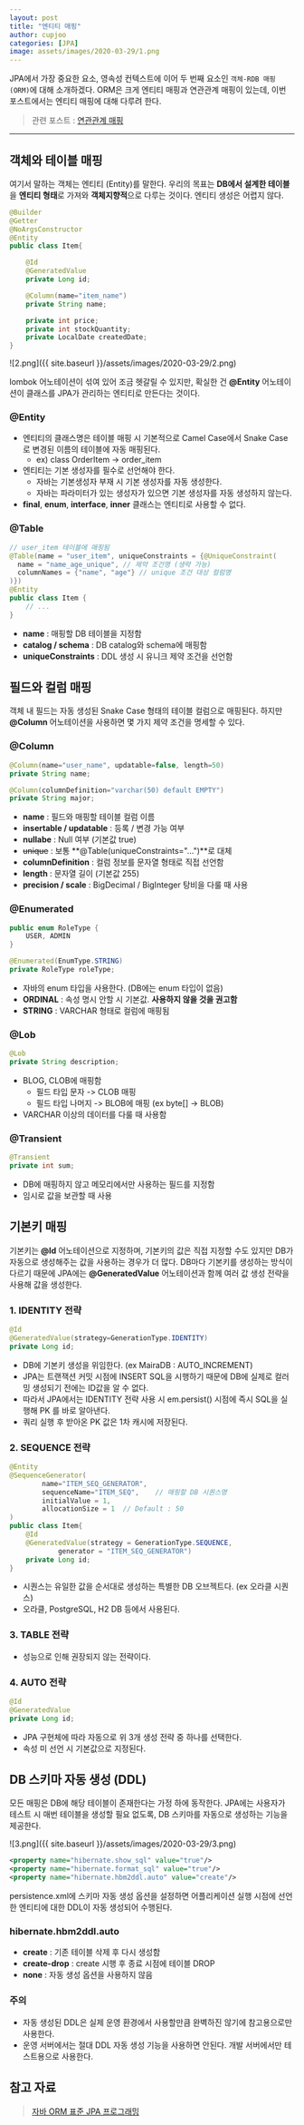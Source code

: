```yaml
---
layout: post
title: "엔티티 매핑"
author: cupjoo
categories: [JPA]
image: assets/images/2020-03-29/1.png
---
```


JPA에서 가장 중요한 요소, 영속성 컨텍스트에 이어 두 번째 요소인 `객체-RDB 매핑 (ORM)`에 대해 소개하겠다. ORM은 크게 엔티티 매핑과 연관관계 매핑이 있는데, 이번 포스트에서는 엔티티 매핑에 대해 다루려 한다.

> 관련 포스트 : [연관관계 매핑](https://cupjoo.github.io/연관관계-매핑)

---

## 객체와 테이블 매핑

여기서 말하는 객체는 엔티티 (Entity)를 말한다. 우리의 목표는 **DB에서 설계한 테이블**을 **엔티티 형태**로 가져와 **객체지향적**으로 다루는 것이다. 엔티티 생성은 어렵지 않다.

```java
@Builder
@Getter
@NoArgsConstructor
@Entity
public class Item{

    @Id
    @GeneratedValue
    private Long id;

    @Column(name="item_name")
    private String name;

    private int price;
    private int stockQuantity;
    private LocalDate createdDate;
}
```

![2.png]({{ site.baseurl }}/assets/images/2020-03-29/2.png)

lombok 어노테이션이 섞여 있어 조금 헷갈릴 수 있지만, 확실한 건 **@Entity** 어노테이션이 클래스를 JPA가 관리하는 엔티티로 만든다는 것이다.

### @Entity

- 엔티티의 클래스명은 테이블 매핑 시 기본적으로 Camel Case에서 Snake Case로 변경된 이름의 테이블에 자동 매핑된다.
  - ex) class OrderItem -> order_item
- 엔티티는 기본 생성자를 필수로 선언해야 한다.
  - 자바는 기본생성자 부재 시 기본 생성자를 자동 생성한다.
  - 자바는 파라미터가 있는 생성자가 있으면 기본 생성자를 자동 생성하지 않는다.
- **final**, **enum**, **interface**, **inner** 클래스는 엔티티로 사용할 수 없다.

### @Table

```java
// user_item 테이블에 매핑됨
@Table(name = "user_item", uniqueConstraints = {@UniqueConstraint(
  name = "name_age_unique", // 제약 조건명 (생략 가능)
  columnNames = {"name", "age"} // unique 조건 대상 컬럼명
)})
@Entity
public class Item {
    // ...
}
```

- **name** : 매핑할 DB 테이블을 지정함
- **catalog / schema** : DB catalog와 schema에 매핑함
- **uniqueConstraints** : DDL 생성 시 유니크 제약 조건을 선언함

## 필드와 컬럼 매핑

객체 내 필드는 자동 생성된 Snake Case 형태의 테이블 컬럼으로 매핑된다. 하지만 **@Column** 어노테이션을 사용하면 몇 가지 제약 조건을 명세할 수 있다.

### @Column

```java
@Column(name="user_name", updatable=false, length=50)
private String name;

@Column(columnDefinition="varchar(50) default EMPTY")
private String major;
```

- **name** : 필드와 매핑할 테이블 컬럼 이름
- **insertable / updatable** : 등록 / 변경 가능 여부
- **nullabe** : Null 여부 (기본값 true)
- ~~unique~~ : 보통 **@Table(uniqueConstraints="...")**로 대체
- **columnDefinition** : 컬럼 정보를 문자열 형태로 직접 선언함
- **length** : 문자열 길이 (기본값 255)
- **precision / scale** : BigDecimal / BigInteger 탕비을 다룰 때 사용

### @Enumerated

```java
public enum RoleType {
    USER, ADMIN
}
```

```java
@Enumerated(EnumType.STRING)
private RoleType roleType;
```

- 자바의 enum 타입을 사용한다. (DB에는 enum 타입이 없음)
- **ORDINAL** : 속성 명시 안할 시 기본값. **사용하지 않을 것을 권고함**
- **STRING** : VARCHAR 형태로 컬럼에 매핑됨

### @Lob

```java
@Lob
private String description;
```

- BLOG, CLOB에 매핑함
  - 필드 타입 문자 -> CLOB 매핑
  - 필드 타입 나머지 -> BLOB에 매핑 (ex byte[] -> BLOB)
- VARCHAR 이상의 데이터를 다룰 때 사용함

### @Transient

```java
@Transient
private int sum;
```

- DB에 매핑하지 않고 메모리에서만 사용하는 필드를 지정함
- 임시로 값을 보관할 때 사용

## 기본키 매핑

기본키는 **@Id** 어노테이션으로 지정하며, 기본키의 값은 직접 지정할 수도 있지만 DB가 자동으로 생성해주는 값을 사용하는 경우가 더 많다. DB마다 기본키를 생성하는 방식이 다르기 때문에 JPA에는 **@GeneratedValue** 어노테이션과 함께 여러 값 생성 전략을 사용해 값을 생성한다.

### 1. IDENTITY 전략

```java
@Id
@GeneratedValue(strategy=GenerationType.IDENTITY)
private Long id;
```

- DB에 기본키 생성을 위임한다. (ex MairaDB : AUTO_INCREMENT)
- JPA는 트랜잭션 커밋 시점에 INSERT SQL을 시행하기 때문에 DB에 실제로 컬러밍 생성되기 전에는 ID값을 알 수 없다.
- 따라서 JPA에서는 IDENTITY 전략 사용 시 em.persist() 시점에 즉시 SQL을 실행해 PK 를 바로 알아낸다.
- 쿼리 실행 후 받아온 PK 값은 1차 캐시에 저장된다.

### 2. SEQUENCE 전략

```java
@Entity
@SequenceGenerator(
        name="ITEM_SEQ_GENERATOR",
        sequenceName="ITEM_SEQ",    // 매핑할 DB 시퀀스명
        initialValue = 1,
        allocationSize = 1  // Default : 50
)
public class Item{
    @Id
    @GeneratedValue(strategy = GenerationType.SEQUENCE,
            generator = "ITEM_SEQ_GENERATOR")
    private Long id;
}
```

- 시퀀스는 유일한 값을 순서대로 생성하는 특별한 DB 오브젝트다. (ex 오라클 시퀀스)
- 오라클, PostgreSQL, H2 DB 등에서 사용된다.

### 3. TABLE 전략

- 성능으로 인해 권장되지 않는 전략이다.

### 4. AUTO 전략

```java
@Id
@GeneratedValue
private Long id;
```

- JPA 구현체에 따라 자동으로 위 3개 생성 전략 중 하나를 선택한다.
- 속성 미 선언 시 기본값으로 지정된다.

## DB 스키마 자동 생성 (DDL)

모든 매핑은 DB에 해당 테이블이 존재한다는 가정 하에 동작한다. JPA에는 사용자가 테스트 시 매번 테이블을 생성할 필요 없도록, DB 스키마를 자동으로 생성하는 기능을 제공한다.

![3.png]({{ site.baseurl }}/assets/images/2020-03-29/3.png)

```xml
<property name="hibernate.show_sql" value="true"/>
<property name="hibernate.format_sql" value="true"/>
<property name="hibernate.hbm2ddl.auto" value="create"/>
```

persistence.xml에 스키마 자동 생성 옵션을 설정하면 어플리케이션 실행 시점에 선언한 엔티티에 대한 DDL이 자동 생성되어 수행된다.

### hibernate.hbm2ddl.auto

- **create** : 기존 테이블 삭제 후 다시 생성함
- **create-drop** : create 시행 후 종료 시점에 테이블 DROP
- **none** : 자동 생성 옵션을 사용하지 않음

### 주의

- 자동 생성된 DDL은 실제 운영 환경에서 사용할만큼 완벽하진 않기에 참고용으로만 사용한다.
- 운영 서버에서는 절대 DDL 자동 생성 기능을 사용하면 안된다. 개발 서버에서만 테스트용으로 사용한다.

## 참고 자료

> [자바 ORM 표준 JPA 프로그래밍](https://www.inflearn.com/course/ORM-JPA-Basic)
